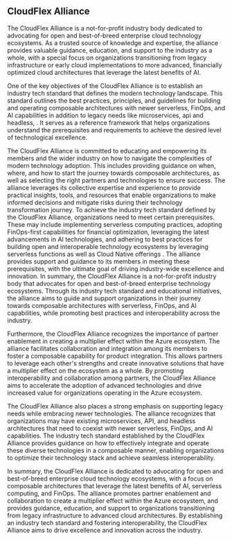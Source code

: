 ## CloudFlex Alliance

The CloudFlex Alliance is a not-for-profit industry body dedicated to advocating for open and best-of-breed enterprise cloud technology ecosystems. As a trusted source of knowledge and expertise, the alliance provides valuable guidance, education, and support to the industry as a whole, with a special focus on organizations transitioning from legacy infrastructure or early cloud implementations to more advanced, financially optimized cloud architectures that leverage the latest benefits of AI. 

One of the key objectives of the CloudFlex Alliance is to establish an industry tech standard that defines the modern technology landscape. This standard outlines the best practices, principles, and guidelines for building and operating composable architectures with newer serverless, FinOps, and AI capabilities in addition to legacy needs like microservices, api and headless, . It serves as a reference framework that helps organizations understand the prerequisites and requirements to achieve the desired level of technological excellence.

The CloudFlex Alliance is committed to educating and empowering its members and the wider industry on how to navigate the complexities of modern technology adoption. This includes providing guidance on when, where, and how to start the journey towards composable architectures, as well as selecting the right partners and technologies to ensure success. The alliance leverages its collective expertise and experience to provide practical insights, tools, and resources that enable organizations to make informed decisions and mitigate risks during their technology transformation journey.
To achieve the industry tech standard defined by the CloudFlex Alliance, organizations need to meet certain prerequisites. These may include implementing serverless computing practices, adopting FinOps-first capabilities for financial optimization, leveraging the latest advancements in AI technologies, and adhering to best practices for building open and interoperable technology ecosystems by leveraging serverless functions as well as Cloud Native offerings . The alliance provides support and guidance to its members in meeting these prerequisites, with the ultimate goal of driving industry-wide excellence and innovation.
In summary, the CloudFlex Alliance is a not-for-profit industry body that advocates for open and best-of-breed enterprise technology ecosystems. Through its industry tech standard and educational initiatives, the alliance aims to guide and support organizations in their journey towards composable architectures with serverless, FinOps, and AI capabilities, while promoting best practices and interoperability across the industry.

Furthermore, the CloudFlex Alliance recognizes the importance of partner enablement in creating a multiplier effect within the Azure ecosystem. The alliance facilitates collaboration and integration among its members to foster a composable capability for product integration. This allows partners to leverage each other's strengths and create innovative solutions that have a multiplier effect on the ecosystem as a whole. By promoting interoperability and collaboration among partners, the CloudFlex Alliance aims to accelerate the adoption of advanced technologies and drive increased value for organizations operating in the Azure ecosystem.

The CloudFlex Alliance also places a strong emphasis on supporting legacy needs while embracing newer technologies. The alliance recognizes that organizations may have existing microservices, API, and headless architectures that need to coexist with newer serverless, FinOps, and AI capabilities. The industry tech standard established by the CloudFlex Alliance provides guidance on how to effectively integrate and operate these diverse technologies in a composable manner, enabling organizations to optimize their technology stack and achieve seamless interoperability.

In summary, the CloudFlex Alliance is dedicated to advocating for open and best-of-breed enterprise cloud technology ecosystems, with a focus on composable architectures that leverage the latest benefits of AI, serverless computing, and FinOps. The alliance promotes partner enablement and collaboration to create a multiplier effect within the Azure ecosystem, and provides guidance, education, and support to organizations transitioning from legacy infrastructure to advanced cloud architectures. By establishing an industry tech standard and fostering interoperability, the CloudFlex Alliance aims to drive excellence and innovation across the industry.
